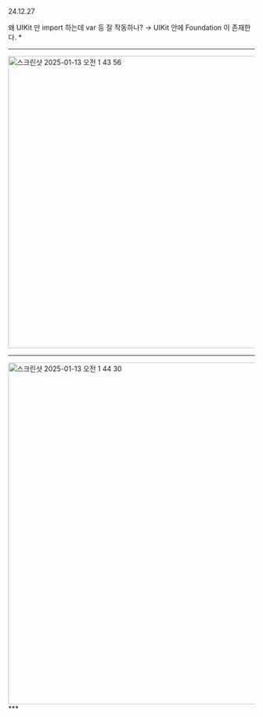 24.12.27


왜 UIKit 만 import 하는데 var 등 잘 작동하나? → UIKit 안에 Foundation 이 존재한다. *

***
<img width="596" alt="스크린샷 2025-01-13 오전 1 43 56" src="https://github.com/user-attachments/assets/47aafeb3-cca3-40cd-a286-82557b9091ce" />

***

<img width="697" alt="스크린샷 2025-01-13 오전 1 44 30" src="https://github.com/user-attachments/assets/2d6b1fe9-d34a-49e4-9303-a5571c663f93" />
***
